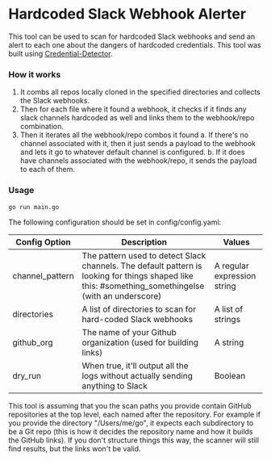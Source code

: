 # Hardcoded Slack Webhook Alerter
This tool can be used to scan for hardcoded Slack webhooks and send an alert to each one about the dangers of hardcoded credentials. This tool was built using [Credential-Detector](https://github.com/ynori7/credential-detector).

### How it works
1. It combs all repos locally cloned in the specified directories and collects the Slack webhooks.
2. Then for each file where it found a webhook, it checks if it finds any slack channels hardcoded as well and links them to the webhook/repo combination.
3. Then it iterates all the webhook/repo combos it found
a. If there's no channel associated with it, then it just sends a payload to the webhook and lets it go to whatever default channel is configured.
b. If it does have channels associated with the webhook/repo, it sends the payload to each of them.

### Usage

```
go run main.go
```

The following configuration should be set in config/config.yaml: 

|Config Option|Description|Values|
|-------------|-----------|------|
|channel_pattern|The pattern used to detect Slack channels. The default pattern is looking for things shaped like this: #something_somethingelse (with an underscore)|A regular expression string|
|directories|A list of directories to scan for hard-coded Slack webhooks|A list of strings|
|github_org|The name of your Github organization (used for building links)|A string|
|dry_run|When true, it'll output all the logs without actually sending anything to Slack|Boolean|

This tool is assuming that you the scan paths you provide contain GitHub repositories at the top level, each named after the repository. For example if you provide the directory "/Users/me/go", it expects each subdirectory to be a Git repo (this is how it decides the repository name and how it builds the GitHub links). If you don't structure things this way, the scanner will still find results, but the links won't be valid.
